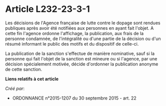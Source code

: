 # Article L232-23-3-1

Les  décisions de l'Agence française de lutte contre le dopage sont rendues  publiques après avoir été notifiées aux
personnes en ayant fait l'objet.  A cette fin l'agence ordonne l'affichage, la publication, aux frais de  la personne
condamnée, de l'intégralité ou d'une partie de la décision  ou d'un résumé informant le public des motifs et du dispositif de
celle-ci.

La publication de la sanction s'effectue de  manière nominative, sauf si la personne qui fait l'objet de la sanction  est
mineure ou si l'agence, par une décision spécialement motivée,  décide d'ordonner la publication anonyme de cette sanction.

**Liens relatifs à cet article**

_Créé par_:

  - ORDONNANCE n°2015-1207 du 30 septembre 2015 - art. 22
